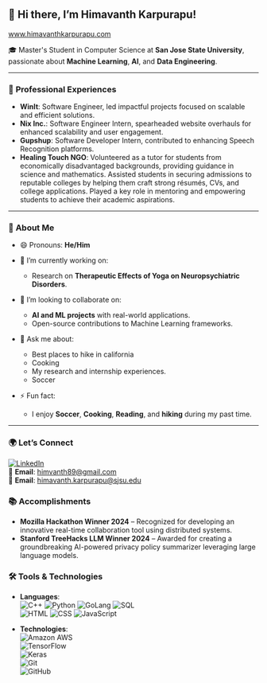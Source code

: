 ## 👋 Hi there, I’m Himavanth Karpurapu!

<!--
**himavanthkar/himavanthkar** is a ✨ _special_ ✨ repository because its `README.md` (this file) appears on your GitHub profile.
-->
www.himavanthkarpurapu.com

🎓 Master's Student in Computer Science at **San Jose State University**,
passionate about **Machine Learning**, **AI**, and **Data Engineering**.

---

### 💼 **Professional Experiences**

- **WinIt**: Software Engineer, led impactful projects focused on scalable and efficient solutions.
- **Nix Inc.**: Software Engineer Intern, spearheaded website overhauls for enhanced scalability and user engagement.
- **Gupshup**: Software Developer Intern, contributed to enhancing Speech Recognition platforms.
- **Healing Touch NGO**: Volunteered as a tutor for students from economically disadvantaged backgrounds, providing guidance in science and mathematics. Assisted students in securing admissions to reputable colleges by helping them craft strong résumés, CVs, and college applications. Played a key role in mentoring and empowering students to achieve their academic aspirations.

---


### 🌟 **About Me**
- 😄 Pronouns: **He/Him**
  
- 🔭 I’m currently working on:
  - Research on **Therapeutic Effects of Yoga on Neuropsychiatric Disorders**.

- 👯 I’m looking to collaborate on:
  - **AI and ML projects** with real-world applications.
  - Open-source contributions to Machine Learning frameworks.

- 💬 Ask me about:
  - Best places to hike in california
  - Cooking
  - My research and internship experiences.
  - Soccer


- ⚡ Fun fact:
  - I enjoy **Soccer**, **Cooking**, **Reading**, and **hiking** during my past time.

---

### 🌍 **Let’s Connect**

[![LinkedIn](https://img.shields.io/badge/LinkedIn-blue?style=flat&logo=linkedin)](https://www.linkedin.com/in/himavanth-karpurapu-6907561b3)  
📧 **Email**: himvanth89@gmail.com  
📧 **Email**: himavanth.karpurapu@sjsu.edu

### 📚 Accomplishments
- **Mozilla Hackathon Winner 2024** – Recognized for developing an innovative real-time collaboration tool using distributed systems.
- **Stanford TreeHacks LLM Winner 2024** – Awarded for creating a groundbreaking AI-powered privacy policy summarizer leveraging large language models.



### 🛠 **Tools & Technologies**

- **Languages**:  
  ![C++](https://img.shields.io/badge/C++-00599C?style=flat&logo=c%2B%2B&logoColor=white)
  ![Python](https://img.shields.io/badge/Python-3776AB?style=flat&logo=python&logoColor=white)
  ![GoLang](https://img.shields.io/badge/GoLang-00ADD8?style=flat&logo=go&logoColor=white)
  ![SQL](https://img.shields.io/badge/SQL-CC2927?style=flat&logo=microsoft-sql-server&logoColor=white)  
  ![HTML](https://img.shields.io/badge/HTML-E34F26?style=flat&logo=html5&logoColor=white)
  ![CSS](https://img.shields.io/badge/CSS-1572B6?style=flat&logo=css3&logoColor=white)
  ![JavaScript](https://img.shields.io/badge/JavaScript-F7DF1E?style=flat&logo=javascript&logoColor=black)

- **Technologies**:  
  ![Amazon AWS](https://img.shields.io/badge/Amazon%20AWS-232F3E?style=flat&logo=amazon-aws&logoColor=white)  
  ![TensorFlow](https://img.shields.io/badge/TensorFlow-FF6F00?style=flat&logo=tensorflow&logoColor=white)  
  ![Keras](https://img.shields.io/badge/Keras-D00000?style=flat&logo=keras&logoColor=white)  
  ![Git](https://img.shields.io/badge/Git-F05032?style=flat&logo=git&logoColor=white)  
  ![GitHub](https://img.shields.io/badge/GitHub-181717?style=flat&logo=github&logoColor=white)  

